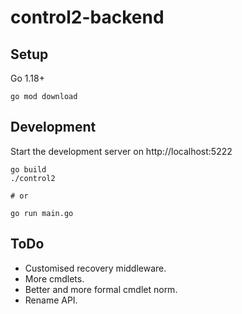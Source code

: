 # control2-backend

## Setup

Go 1.18+

```shell
go mod download
```

## Development

Start the development server on http://localhost:5222

```shell
go build
./control2

# or

go run main.go
```

## ToDo

- Customised recovery middleware.
- More cmdlets.
- Better and more formal cmdlet norm.
- Rename API.